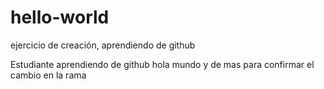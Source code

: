 # hello-world
ejercicio de creación, aprendiendo de github

Estudiante aprendiendo de github
hola mundo y de mas  para confirmar el cambio en la rama  
